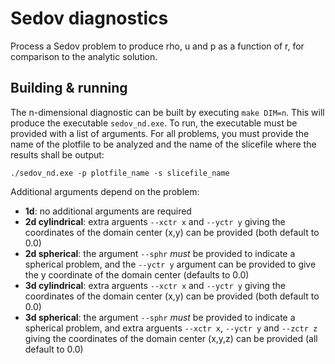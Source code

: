 # Sedov diagnostics

Process a Sedov problem to produce rho, u and p as a function of r, for
comparison to the analytic solution.

## Building & running

The n-dimensional diagnostic can be built by executing `make DIM=n`. This will
produce the executable `sedov_nd.exe`. To run, the executable must be provided
with a list of arguments. For all problems, you must provide the name of the
plotfile to be analyzed and the name of the slicefile where the results shall
be output:
```
./sedov_nd.exe -p plotfile_name -s slicefile_name
```

Additional arguments depend on the problem:

- **1d**: no additional arguments are required
- **2d cylindrical**: extra arguents `--xctr x` and `--yctr y` giving the coordinates
of the domain center (x,y) can be provided (both default to 0.0)
- **2d spherical**: the argument `--sphr` *must* be provided to indicate a spherical
problem, and the `--yctr y` argument can be provided to give the y coordinate of
the domain center (defaults to 0.0)
- **3d cylindrical**: extra arguents `--xctr x` and `--yctr y` giving the coordinates
of the domain center (x,y) can be provided (both default to 0.0)
- **3d spherical**: the argument `--sphr` *must* be provided to indicate a spherical
problem, and extra arguents `--xctr x`, `--yctr y` and `--zctr z` giving the coordinates
of the domain center (x,y,z) can be provided (all default to 0.0)
